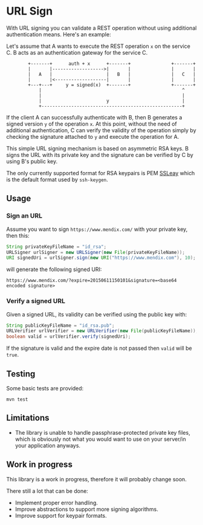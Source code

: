 # URL Sign
With URL signing you can validate a REST operation without using additional
authentication means. Here's an example:

Let's assume that A wants to execute the REST operation ```x``` on the service
C.  B acts as an authentication gateway for the service C.


```
        +-------+      auth + x      +-------+               +-------+
        |       |------------------->|       |               |       |
        |   A   |                    |   B   |               |   C   |
        |       |<-------------------|       |               |       |
        +---+---+     y = signed(x)  +-------+               +-------+
            |                                                    ^
            |                                                    |
            |                        y                           |
            +----------------------------------------------------+
```

If the client A can successfully authenticate with B, then B generates a signed
version ```y``` of the operation ```x```. At this point, without the need of
additional authentication, C can verify the validity of the operation simply by
checking the signature attached to ```y``` and execute the operation for A.

This simple URL signing mechanism is based on asymmetric RSA keys. B signs the
URL with its private key and the signature can be verified by C by using B's
public key.

The only currently supported format for RSA keypairs is  PEM
[SSLeay](http://en.wikipedia.org/wiki/SSLeay) which is the default format used
by ```ssh-keygen```.

## Usage

### Sign an URL

Assume you want to sign ```https://www.mendix.com/``` with your private key, then this:

```java
String privateKeyFileName = "id_rsa";
URLSigner urlSigner = new URLSigner(new File(privateKeyFileName));
URI signedUri = urlSigner.sign(new URI("https://www.mendix.com"), 10);
```
will generate the following signed URI:
```
https://www.mendix.com/?expire=20150611150101&signature=<base64 encoded signature>
```

### Verify a signed URL

Given a signed URL, its validity can be verified using the public key with:
```java
String publicKeyFileName = "id_rsa.pub";
URLVerifier urlVerifier = new URLVerifier(new File(publicKeyFileName));
boolean valid = urlVerifier.verify(signedUri);
```
If the signature is valid and the expire date is not passed then ```valid``` will be ```true```.

## Testing
Some basic tests are provided:

```
mvn test
```

## Limitations

- The library is unable to handle passphrase-protected private key files, which is obviously not what you would want to use on your server/in your application anyways.

## Work in progress

This library is a work in progress, therefore it will probably change soon.

There still a lot that can be done:

- Implement proper error handling.
- Improve abstractions to support more signing algorithms.
- Improve support for keypair formats.
